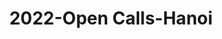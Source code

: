 ---
schema: default
title: 2022-Open Calls-Hanoi
organization: Unitn
notes: The Open Calls Project was a Wenet Horizon 2020 funded project with the goal of developing a diversity-aware, machine-mediated paradigm for social interactions. It collected information on the eating/drinking activities of the students of FPT University in Vietnam. The project was carried out in June and July 2022. The project set out to sense the daily activity data of respondents through the mobile phone sensors, collect health data through daily food log surveys, collect alcohol-drinking activities coupled with the motives for drinking, and conduct semi-structured surveys to gather feedback on the project. Data collection was carried out in three big cities across Vietnam. The i-Log application was used to collect sensor data from participants with the language set to Vietnamese. The food-drink activities were collected with an i-Log survey filled in by the respondents three times a day.
resources:
  - name: nan
    url: >-
      nan
    format: nan
license: >-
  ./../../resources/2023LivePeopleLicense.html
dataset_name: Open Calls Hanoi
location: Hanoi (Vietnam)
latitude_map: 21.03
longitude_map: 105.8
start_date: 2022.06.07
end_date: 2022.07.05
dataset_type: Sensors, <a href="https://datascientiafoundation.github.io/LivePeople/datasets/2022-OC1-Hanoi-Diachronic-Interactions/"> Diachronic-Interactions</a>
sensor_type:  <a href="https://datascientiafoundation.github.io/LivePeople/datasets/2022-OC1-Hanoi-App-usage/"> App-usage</a>,  <a href="https://datascientiafoundation.github.io/LivePeople/datasets/2022-OC1-Hanoi-Device-usage/"> Device-usage</a>, <a href="https://datascientiafoundation.github.io/LivePeople/datasets/2022-OC1-Hanoi-Position/"> Position</a>,  <a href="https://datascientiafoundation.github.io/LivePeople/datasets/2022-OC1-Hanoi-Connectivity/"> Connectivity</a>, <a href="https://datascientiafoundation.github.io/LivePeople/datasets/2022-OC1-Hanoi-Motion/"> Motion</a>,  <a href="https://datascientiafoundation.github.io/LivePeople/datasets/2022-OC1-Hanoi-Environment/"> Environment</a>, <a href="https://datascientiafoundation.github.io/LivePeople/datasets/2022-OC1-Hanoi-Diachronic-Interactions/"> Diachronic-Interactions</a>Synchronic-Interactions</a> 
size: 11 GB  
dataset_format: parquet
other_format: csv
number_participants: 112 
language: English 
collection_name: OC_FPT
project_url: <a href="https://ds.datascientia.eu/community/public/projects/3b975830-9ecc-4127-855b-f88b8b5fe2ca">https://ds.datascientia.eu/community/public/projects/3b975830-9ecc-4127-855b-f88b8b5fe2ca</a>
category:
  - Project
5_stars: 3
publication_date: 2023-12-20 00:00:00
identifier: 006.AAAJ.AAJ.**
request_contact: datadistribution.knowdive@unitn.it
--- 